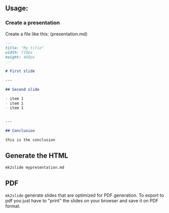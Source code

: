 
## Usage:

### Create a presentation

Create a file like this: (presentation.md)

```md
---
title: "My title"
width: 710px
height: 460px
---

# First slide

---

## Second slide

- item 1
- item 1
- item 1


---

## Conclusion

this is the conclusion

```

## Generate the HTML

```sh
mk2slide mypresentation.md
```

## PDF

`mk2slide` generate slides that are optimized for PDF generation. To export to pdf you just have to "print" the slides on your browser and save it on PDF format.
